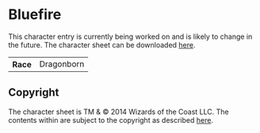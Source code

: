# Bluefire
This character entry is currently being worked on and is likely to change in the future. The character sheet can be downloaded [here](/characters/dungeons%20&%20dragons/Bluefire.pdf).

<table>
  <tr>
    <th>Race</th>
    <td>Dragonborn</td>
  </tr>
</table>

## Copyright
The character sheet is TM & © 2014 Wizards of the Coast LLC. The contents within are subject to the copyright as described [here](/characters/#copyright).
